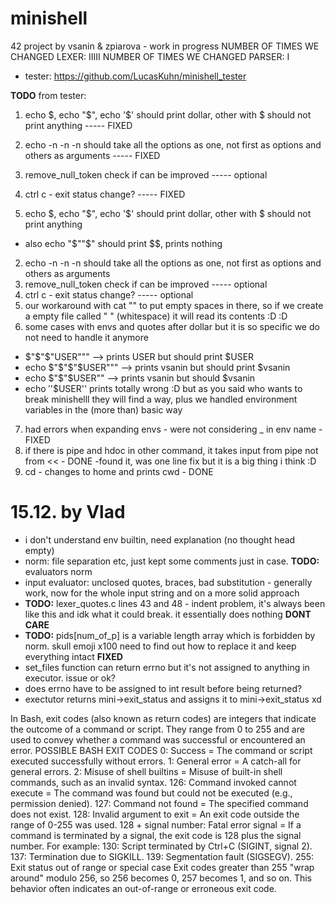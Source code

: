 # minishell

42 project by vsanin & zpiarova - work in progress
NUMBER OF TIMES WE CHANGED LEXER: IIIII
NUMBER OF TIMES WE CHANGED PARSER: I
- tester: https://github.com/LucasKuhn/minishell_tester

**TODO** from tester:

1.  echo $, echo "$", echo '$' should print dollar, other  with $ should not print anything ----- FIXED
2. echo -n -n -n should take all the options as one, not first as options and others as arguments ----- FIXED
3. remove_null_token check if can be improved ----- optional
4. ctrl c - exit status change? ----- FIXED

1.  echo $, echo "$", echo '$' should print dollar, other  with $ should not print anything
- also echo "$""$" should print $$, prints nothing
2. echo -n -n -n should take all the options as one, not first as options and others as arguments 
3. remove_null_token check if can be improved ----- optional
4. ctrl c - exit status change? ----- optional
5. our workaround with cat "" to put empty spaces in there, so if we create a empty file called " " (whitespace) it will read its contents :D :D 
6. some cases with envs and quotes after dollar but it is so specific we do not need to handle it anymore 
- $"$"$"USER""" --> prints USER but should print $USER
- echo $"$"$"$USER""" --> prints vsanin but should print $vsanin
- echo $"$"$USER"" --> prints vsanin but should $vsanin
- echo $'$'$USER'' prints totally wrong :D but as you said who wants to break minishelll they will find a way, plus we handled environment variables in the (more than) basic way
7. had errors when expanding envs - were not considering _ in env name - FIXED 
8. if there is pipe and hdoc in other command, it takes input from pipe not from << - DONE -found it, was one line fix but it is a big thing i think :D
9. cd - changes to home and prints cwd - DONE

# 15.12. by Vlad
- i don't understand env builtin, need explanation (no thought head empty)
- norm: file separation etc, just kept some comments just in case. **TODO:** evaluators norm
- input evaluator: unclosed quotes, braces, bad substitution - generally work, now for the whole input string and on a more solid approach
- **TODO:** lexer_quotes.c lines 43 and 48 - indent problem, it's always been like this and idk what it could break. it essentially does nothing **DONT CARE**
- **TODO:** pids[num_of_p] is a variable length array which is forbidden by norm. skull emoji x100  need to find out how to replace it and keep everything intact **FIXED**
- set_files function can return errno but it's not assigned to anything in executor. issue or ok?
- does errno have to be assigned to int result before being returned?
- exectutor returns mini->exit_status and assigns it to mini->exit_status xd


In Bash, exit codes (also known as return codes) are integers that indicate the outcome of a command or script. They range from 0 to 255 and are used to convey whether a command was successful or encountered an error.
POSSIBLE BASH EXIT CODES
0: Success = The command or script executed successfully without errors.
1: General error = A catch-all for general errors.
2: Misuse of shell builtins = Misuse of built-in shell commands, such as an invalid syntax.
126: Command invoked cannot execute = The command was found but could not be executed (e.g., permission denied).
127: Command not found = The specified command does not exist.
128: Invalid argument to exit = An exit code outside the range of 0-255 was used.
128 + signal number: Fatal error signal = If a command is terminated by a signal, the exit code is 128 plus the signal number. For example:
	130: Script terminated by Ctrl+C (SIGINT, signal 2).
	137: Termination due to SIGKILL.
	139: Segmentation fault (SIGSEGV).
	255: Exit status out of range or special case
Exit codes greater than 255 "wrap around" modulo 256, so 256 becomes 0, 257 becomes 1, and so on. This behavior often indicates an out-of-range or erroneous exit code.